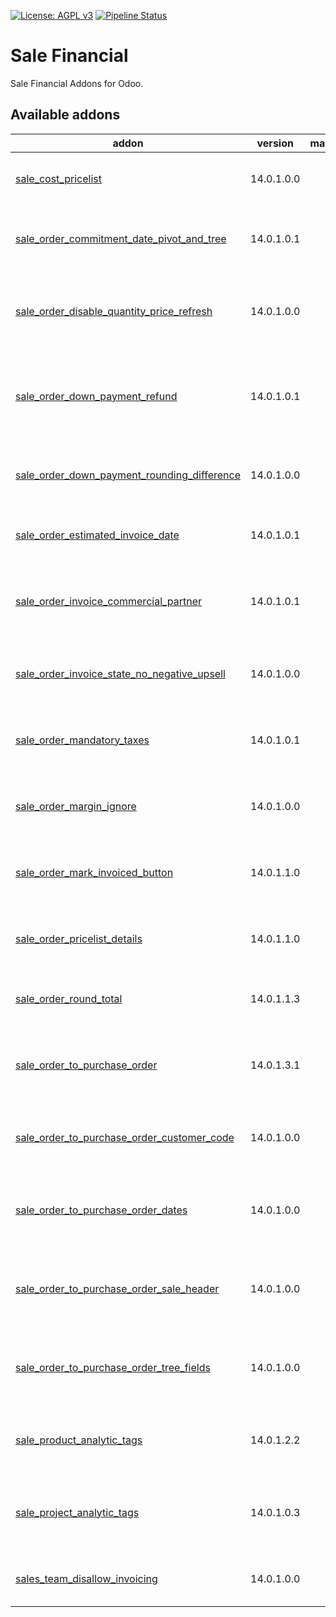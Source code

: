 [![License: AGPL v3](https://img.shields.io/badge/License-AGPL%20v3-blue.svg)](https://www.gnu.org/licenses/agpl-3.0)
[![Pipeline Status](https://gitlab.com/tawasta/odoo/sale-financial/badges/14.0-dev/pipeline.svg)](https://gitlab.com/tawasta/odoo/sale-financial/-/pipelines/)

Sale Financial
==============
Sale Financial Addons for Odoo.

[//]: # (addons)

Available addons
----------------
addon | version | maintainers | summary
--- | --- | --- | ---
[sale_cost_pricelist](sale_cost_pricelist/) | 14.0.1.0.0 |  | Allows using cost pricelist for sale orders
[sale_order_commitment_date_pivot_and_tree](sale_order_commitment_date_pivot_and_tree/) | 14.0.1.0.1 |  | Adds Commitment date on pivot and tree views
[sale_order_disable_quantity_price_refresh](sale_order_disable_quantity_price_refresh/) | 14.0.1.0.0 |  | Disable price refresh on product quantity change
[sale_order_down_payment_refund](sale_order_down_payment_refund/) | 14.0.1.0.1 |  | Remove a down payment line from SO, if down payment is refunded
[sale_order_down_payment_rounding_difference](sale_order_down_payment_rounding_difference/) | 14.0.1.0.0 |  | Add a rounding difference line for final payment
[sale_order_estimated_invoice_date](sale_order_estimated_invoice_date/) | 14.0.1.0.1 |  | Adds estimated invoice date to SO
[sale_order_invoice_commercial_partner](sale_order_invoice_commercial_partner/) | 14.0.1.0.1 |  | Invoice Address is replaced with Commercial Partner
[sale_order_invoice_state_no_negative_upsell](sale_order_invoice_state_no_negative_upsell/) | 14.0.1.0.0 |  | Don't tag negative sale order lines as to upsell
[sale_order_mandatory_taxes](sale_order_mandatory_taxes/) | 14.0.1.0.1 |  | Requires a tax for sale order lines before confirming
[sale_order_margin_ignore](sale_order_margin_ignore/) | 14.0.1.0.0 |  | Ignore products when calculating margins
[sale_order_mark_invoiced_button](sale_order_mark_invoiced_button/) | 14.0.1.1.0 |  | Mark sale orders as invoiced with a button
[sale_order_pricelist_details](sale_order_pricelist_details/) | 14.0.1.1.0 |  | Show pricelist details button in pricelist
[sale_order_round_total](sale_order_round_total/) | 14.0.1.1.3 |  | Round SO total to a whole number
[sale_order_to_purchase_order](sale_order_to_purchase_order/) | 14.0.1.3.1 |  | Button for creating a PO from SO, containing the same lines
[sale_order_to_purchase_order_customer_code](sale_order_to_purchase_order_customer_code/) | 14.0.1.0.0 |  | Transfer customer product codes to PO lines
[sale_order_to_purchase_order_dates](sale_order_to_purchase_order_dates/) | 14.0.1.0.0 |  | PO promised delivery based on vendor information
[sale_order_to_purchase_order_sale_header](sale_order_to_purchase_order_sale_header/) | 14.0.1.0.0 |  | Show sale order header for the purchase orders
[sale_order_to_purchase_order_tree_fields](sale_order_to_purchase_order_tree_fields/) | 14.0.1.0.0 |  | Show SO number, header and customer name in PO tree
[sale_product_analytic_tags](sale_product_analytic_tags/) | 14.0.1.2.2 |  | Adds sale order line analytic tags from products
[sale_project_analytic_tags](sale_project_analytic_tags/) | 14.0.1.0.3 |  | Adds sale order line analytic tags from analytic account
[sales_team_disallow_invoicing](sales_team_disallow_invoicing/) | 14.0.1.0.0 |  | Disallow invoicing from salesman

[//]: # (end addons)
